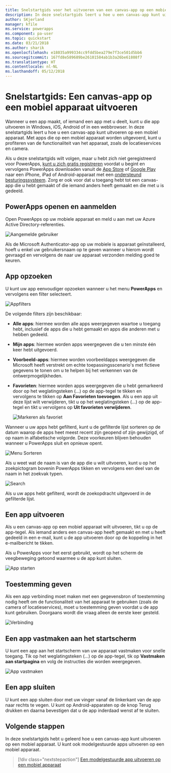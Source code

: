 ```yaml
---
title: Snelstartgids voor het uitvoeren van een canvas-app op een mobiel apparaat | Microsoft Docs
description: In deze snelstartgids leert u hoe u een canvas-app kunt uitvoeren op een mobiel apparaat.
author: SKjerland
manager: kfile
ms.service: powerapps
ms.component: pa-user
ms.topic: quickstart
ms.date: 03/21/2018
ms.author: sharik
ms.openlocfilehash: e18035a999334cc9fdd5bea279e7f3ce501d5bb6
ms.sourcegitcommit: 167fd8e589689be26101584ab1b3a26be61808f7
ms.translationtype: HT
ms.contentlocale: nl-NL
ms.lasthandoff: 05/12/2018
---
```

# <a name="quickstart-run-a-canvas-app-on-a-mobile-device"></a>Snelstartgids: Een canvas-app op een mobiel apparaat uitvoeren
Wanneer u een app maakt, of iemand een app met u deelt, kunt u die app uitvoeren in Windows, iOS, Android of in een webbrowser. In deze snelstartgids leert u hoe u een canvas-app kunt uitvoeren op een mobiel apparaat. Met apps die op een mobiel apparaat worden uitgevoerd, kunt u profiteren van de functionaliteit van het apparaat, zoals de locatieservices en camera.

Als u deze snelstartgids wilt volgen, maar u hebt zich niet geregistreerd voor PowerApps, [kunt u zich gratis registreren](https://web.powerapps.com/signup?redirect=marketing&email=) voordat u begint en vervolgens PowerApps downloaden vanuit de [App Store](https://itunes.apple.com/app/powerapps/id1047318566?mt=8) of [Google Play](https://play.google.com/store/apps/details?id=com.microsoft.msapps) naar een iPhone, iPad of Android-apparaat met een [ondersteund besturingssysteem](../maker/canvas-apps/limits-and-config.md). Zorg er ook voor dat u toegang hebt tot een canvas-app die u hebt gemaakt of die iemand anders heeft gemaakt en die met u is gedeeld.

## <a name="open-powerapps-and-sign-in"></a>PowerApps openen en aanmelden
Open PowerApps op uw mobiele apparaat en meld u aan met uw Azure Active Directory-referenties.

![Aangemelde gebruiker](./media/run-app-client/run-client-login.png)

Als de Microsoft Authenticator-app op uw mobiele is apparaat geïnstalleerd, hoeft u enkel uw gebruikersnaam op te geven wanneer u hierom wordt gevraagd en vervolgens de naar uw apparaat verzonden melding goed te keuren.

## <a name="find-the-app"></a>App opzoeken
U kunt uw app eenvoudiger opzoeken wanneer u het menu **PowerApps** en vervolgens een filter selecteert.

![Appfilters](./media/run-app-client/filter-menu.png)

De volgende filters zijn beschikbaar:

* **Alle apps**: hiermee worden alle apps weergegeven waartoe u toegang hebt, inclusief de apps die u hebt gemaakt en apps die anderen met u hebben gedeeld.

* **Mijn apps**: hiermee worden apps weergegeven die u ten minste één keer hebt uitgevoerd.

* **Voorbeeld-apps**: hiermee worden voorbeeldapps weergegeven die Microsoft heeft verstrekt om echte toepassingsscenario's met fictieve gegevens te tonen om u te helpen bij het verkennen van de ontwerpmogelijkheden.

* **Favorieten**: hiermee worden apps weergegeven die u hebt gemarkeerd door op het weglatingsteken (...) op de app-tegel te tikken en vervolgens te tikken op **Aan Favorieten toevoegen**. Als u een app uit deze lijst wilt verwijderen, tikt u op het weglatingsteken (...) op de app-tegel en tikt u vervolgens op **Uit favorieten verwijderen**.

    ![Markeren als favoriet](./media/run-app-client/favorite.png)

Wanneer u uw apps hebt gefilterd, kunt u de gefilterde lijst sorteren op de datum waarop de apps heet meest recent zijn geopend of zijn gewijzigd, of op naam in alfabetische volgorde. Deze voorkeuren blijven behouden wanneer u PowerApps sluit en opnieuw opent.

![Menu Sorteren](./media/run-app-client/sort-menu.png)

Als u weet wat de naam is van de app die u wilt uitvoeren, kunt u op het zoekpictogram bovenin PowerApps tikken en vervolgens een deel van de naam in het zoekvak typen.

![Search](./media/run-app-client/search.png)

Als u uw apps hebt gefilterd, wordt de zoekopdracht uitgevoerd in de gefilterde lijst.

## <a name="run-an-app"></a>Een app uitvoeren
Als u een canvas-app op een mobiel apparaat wilt uitvoeren, tikt u op de app-tegel. Als iemand anders een canvas-app heeft gemaakt en met u heeft gedeeld in een e-mail, kunt u de app uitvoeren door op de koppeling in het e-mailbericht te tikken.

Als u PowerApps voor het eerst gebruikt, wordt op het scherm de veegbeweging getoond waarmee u de app kunt sluiten.

![App starten](./media/run-app-client/run-client-app.png)

## <a name="give-consent"></a>Toestemming geven
Als een app verbinding moet maken met een gegevensbron of toestemming nodig heeft om de functionaliteit van het apparaat te gebruiken (zoals de camera of locatieservices), moet u toestemming geven voordat u de app kunt gebruiken. Doorgaans wordt die vraag alleen de eerste keer gesteld.

![Verbinding](./media/run-app-client/app-connection.png)

## <a name="pin-an-app-to-the-home-screen"></a>Een app vastmaken aan het startscherm
U kunt een app aan het startscherm van uw apparaat vastmaken voor snelle toegang. Tik op het weglatingsteken (...) op de app-tegel, tik op **Vastmaken aan startpagina** en volg de instructies die worden weergegeven.

![App vastmaken](./media/run-app-client/run-client-pin.png)

## <a name="close-an-app"></a>Een app sluiten
U kunt een app sluiten door met uw vinger vanaf de linkerkant van de app naar rechts te vegen. U kunt op Android-apparaten op de knop Terug drukken en daarna bevestigen dat u de app inderdaad wenst af te sluiten.

## <a name="next-steps"></a>Volgende stappen
In deze snelstartgids hebt u geleerd hoe u een canvas-app kunt uitvoeren op een mobiel apparaat. U kunt ook modelgestuurde apps uitvoeren op een mobiel apparaat.

> [!div class="nextstepaction"]
> [Een modelgestuurde app uitvoeren op een mobiel apparaat](run-app-client-model-driven.md)
